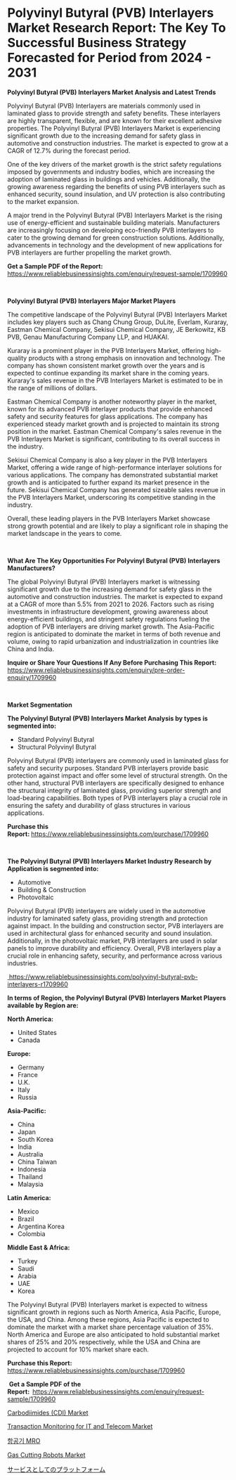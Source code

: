 <p><h1>Polyvinyl Butyral (PVB) Interlayers Market Research Report: The Key To Successful Business Strategy Forecasted for Period from 2024 - 2031</h1></p><p><strong>Polyvinyl Butyral (PVB) Interlayers Market Analysis and Latest Trends</strong></p>
<p><p>Polyvinyl Butyral (PVB) Interlayers are materials commonly used in laminated glass to provide strength and safety benefits. These interlayers are highly transparent, flexible, and are known for their excellent adhesive properties. The Polyvinyl Butyral (PVB) Interlayers Market is experiencing significant growth due to the increasing demand for safety glass in automotive and construction industries. The market is expected to grow at a CAGR of 12.7% during the forecast period.</p><p>One of the key drivers of the market growth is the strict safety regulations imposed by governments and industry bodies, which are increasing the adoption of laminated glass in buildings and vehicles. Additionally, the growing awareness regarding the benefits of using PVB interlayers such as enhanced security, sound insulation, and UV protection is also contributing to the market expansion.</p><p>A major trend in the Polyvinyl Butyral (PVB) Interlayers Market is the rising use of energy-efficient and sustainable building materials. Manufacturers are increasingly focusing on developing eco-friendly PVB interlayers to cater to the growing demand for green construction solutions. Additionally, advancements in technology and the development of new applications for PVB interlayers are further propelling the market growth.</p></p>
<p><strong>Get a Sample PDF of the Report:&nbsp;</strong> <a href="https://www.reliablebusinessinsights.com/enquiry/request-sample/1709960">https://www.reliablebusinessinsights.com/enquiry/request-sample/1709960</a></p>
<p>&nbsp;</p>
<p><strong>Polyvinyl Butyral (PVB) Interlayers Major Market Players</strong></p>
<p><p>The competitive landscape of the Polyvinyl Butyral (PVB) Interlayers Market includes key players such as Chang Chung Group, DuLite, Everlam, Kuraray, Eastman Chemical Company, Sekisui Chemical Company, JE Berkowitz, KB PVB, Genau Manufacturing Company LLP, and HUAKAI.</p><p>Kuraray is a prominent player in the PVB Interlayers Market, offering high-quality products with a strong emphasis on innovation and technology. The company has shown consistent market growth over the years and is expected to continue expanding its market share in the coming years. Kuraray's sales revenue in the PVB Interlayers Market is estimated to be in the range of millions of dollars.</p><p>Eastman Chemical Company is another noteworthy player in the market, known for its advanced PVB interlayer products that provide enhanced safety and security features for glass applications. The company has experienced steady market growth and is projected to maintain its strong position in the market. Eastman Chemical Company's sales revenue in the PVB Interlayers Market is significant, contributing to its overall success in the industry.</p><p>Sekisui Chemical Company is also a key player in the PVB Interlayers Market, offering a wide range of high-performance interlayer solutions for various applications. The company has demonstrated substantial market growth and is anticipated to further expand its market presence in the future. Sekisui Chemical Company has generated sizeable sales revenue in the PVB Interlayers Market, underscoring its competitive standing in the industry.</p><p>Overall, these leading players in the PVB Interlayers Market showcase strong growth potential and are likely to play a significant role in shaping the market landscape in the years to come.</p></p>
<p>&nbsp;</p>
<p><strong>What Are The Key Opportunities For Polyvinyl Butyral (PVB) Interlayers Manufacturers?</strong></p>
<p><p>The global Polyvinyl Butyral (PVB) Interlayers market is witnessing significant growth due to the increasing demand for safety glass in the automotive and construction industries. The market is expected to expand at a CAGR of more than 5.5% from 2021 to 2026. Factors such as rising investments in infrastructure development, growing awareness about energy-efficient buildings, and stringent safety regulations fueling the adoption of PVB interlayers are driving market growth. The Asia-Pacific region is anticipated to dominate the market in terms of both revenue and volume, owing to rapid urbanization and industrialization in countries like China and India.</p></p>
<p><strong>Inquire or Share Your Questions If Any Before Purchasing This Report:</strong> <a href="https://www.reliablebusinessinsights.com/enquiry/pre-order-enquiry/1709960">https://www.reliablebusinessinsights.com/enquiry/pre-order-enquiry/1709960</a></p>
<p>&nbsp;</p>
<p><strong>Market Segmentation</strong></p>
<p><strong>The Polyvinyl Butyral (PVB) Interlayers Market Analysis by types is segmented into:</strong></p>
<p><ul><li>Standard Polyvinyl Butyral</li><li>Structural Polyvinyl Butyral</li></ul></p>
<p><p>Polyvinyl Butyral (PVB) interlayers are commonly used in laminated glass for safety and security purposes. Standard PVB interlayers provide basic protection against impact and offer some level of structural strength. On the other hand, structural PVB interlayers are specifically designed to enhance the structural integrity of laminated glass, providing superior strength and load-bearing capabilities. Both types of PVB interlayers play a crucial role in ensuring the safety and durability of glass structures in various applications.</p></p>
<p><strong>Purchase this Report:&nbsp;</strong><a href="https://www.reliablebusinessinsights.com/purchase/1709960">https://www.reliablebusinessinsights.com/purchase/1709960</a></p>
<p>&nbsp;</p>
<p><strong>The Polyvinyl Butyral (PVB) Interlayers Market Industry Research by Application is segmented into:</strong></p>
<p><ul><li>Automotive</li><li>Building & Construction</li><li>Photovoltaic</li></ul></p>
<p><p>Polyvinyl Butyral (PVB) interlayers are widely used in the automotive industry for laminated safety glass, providing strength and protection against impact. In the building and construction sector, PVB interlayers are used in architectural glass for enhanced security and sound insulation. Additionally, in the photovoltaic market, PVB interlayers are used in solar panels to improve durability and efficiency. Overall, PVB interlayers play a crucial role in enhancing safety, security, and performance across various industries.</p></p>
<p><a href="https://www.reliablebusinessinsights.com/polyvinyl-butyral-pvb-interlayers-r1709960">&nbsp;https://www.reliablebusinessinsights.com/polyvinyl-butyral-pvb-interlayers-r1709960</a></p>
<p><strong>In terms of Region, the Polyvinyl Butyral (PVB) Interlayers Market Players available by Region are:</strong></p>
<p>
    <p> <strong> North America: </strong>
        <ul>
            <li>United States</li>
            <li>Canada</li>
        </ul>
        </p> 
    <p> <strong> Europe: </strong>
        <ul>
            <li>Germany</li>
            <li>France</li>
            <li>U.K.</li>
            <li>Italy</li>
            <li>Russia</li>
        </ul>
        </p> 
    <p> <strong> Asia-Pacific: </strong>
        <ul>
            <li>China</li>
            <li>Japan</li>
            <li>South Korea</li>
            <li>India</li>
            <li>Australia</li>
            <li>China Taiwan</li>
            <li>Indonesia</li>
            <li>Thailand</li>
            <li>Malaysia</li>
        </ul>
        </p> 
    <p> <strong> Latin America: </strong>
        <ul>
            <li>Mexico</li>
            <li>Brazil</li>
            <li>Argentina Korea</li>
            <li>Colombia</li>
        </ul>
        </p> 
    <p> <strong> Middle East & Africa: </strong>
        <ul>
            <li>Turkey</li>
            <li>Saudi</li>
            <li>Arabia</li>
            <li>UAE</li>
            <li>Korea</li>
        </ul>
    </p>
    </p>
<p><p>The Polyvinyl Butyral (PVB) Interlayers market is expected to witness significant growth in regions such as North America, Asia Pacific, Europe, the USA, and China. Among these regions, Asia Pacific is expected to dominate the market with a market share percentage valuation of 35%. North America and Europe are also anticipated to hold substantial market shares of 25% and 20% respectively, while the USA and China are projected to account for 10% market share each.</p></p>
<p><strong>Purchase this Report: </strong><a href="https://www.reliablebusinessinsights.com/purchase/1709960">https://www.reliablebusinessinsights.com/purchase/1709960</a></p>
<p>&nbsp;<strong>Get a Sample PDF of the Report:&nbsp;&nbsp;</strong><a href="https://www.reliablebusinessinsights.com/enquiry/request-sample/1709960">https://www.reliablebusinessinsights.com/enquiry/request-sample/1709960</a></p>
<p><strong></strong></p>
<p><p><a href="https://medium.com/@lottierunte1948/global-carbodiimides-cdi-industry-types-applications-market-players-regional-growth-analysis-54d0b9c5ffaf">Carbodiimides (CDI) Market</a></p><p><a href="https://issuu.com/reportprime-2/docs/transaction-monitoring-for-it-and-telecom-market-s">Transaction Monitoring for IT and Telecom Market</a></p><p><a href="https://github.com/lkwggful07722/Market-Research-Report-List-3/blob/main/259410815.md">항공기 MRO</a></p><p><a href="https://medium.com/@erinveum/analyzing-gas-cutting-robots-market-dynamics-and-growth-drivers-and-forecasted-for-period-from-2024-9bef4852f876">Gas Cutting Robots Market</a></p><p><a href="https://github.com/ycmtqqhvk3273/Market-Research-Report-List-3/blob/main/2550565184912.md">サービスとしてのプラットフォーム</a></p></p>